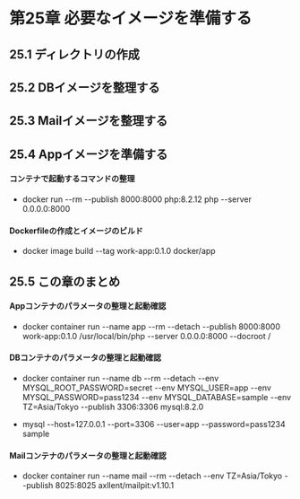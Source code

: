 # 第25章 必要なイメージを準備する

## 25.1 ディレクトリの作成

## 25.2 DBイメージを整理する

## 25.3 Mailイメージを整理する

## 25.4 Appイメージを準備する

#### コンテナで起動するコマンドの整理

- docker run --rm --publish 8000:8000 php:8.2.12 php --server 0.0.0.0:8000

#### Dockerfileの作成とイメージのビルド

- docker image build --tag work-app:0.1.0 docker/app

## 25.5 この章のまとめ

#### Appコンテナのパラメータの整理と起動確認

- docker container run --name app --rm --detach --publish 8000:8000 work-app:0.1.0 /usr/local/bin/php --server 0.0.0.0:8000 --docroot /

#### DBコンテナのパラメータの整理と起動確認

- docker container run --name db --rm --detach --env MYSQL_ROOT_PASSWORD=secret --env MYSQL_USER=app --env MYSQL_PASSWORD=pass1234 --env MYSQL_DATABASE=sample --env TZ=Asia/Tokyo --publish 3306:3306 mysql:8.2.0

- mysql --host=127.0.0.1 --port=3306 --user=app --password=pass1234 sample

#### Mailコンテナのパラメータの整理と起動確認

- docker container run --name mail --rm --detach --env TZ=Asia/Tokyo --publish 8025:8025 axllent/mailpit:v1.10.1
 
